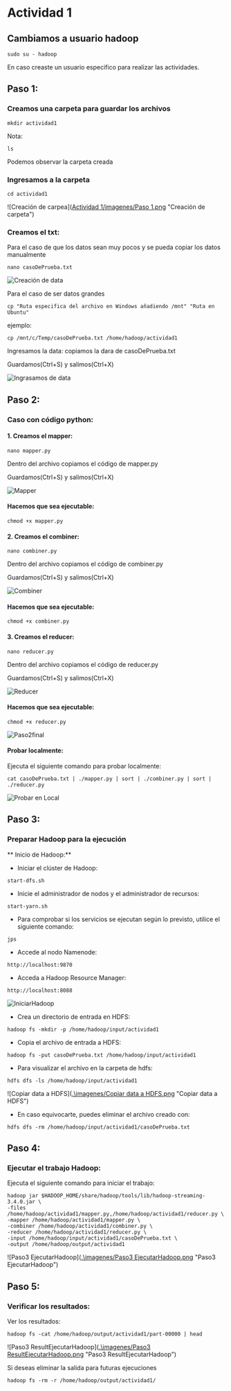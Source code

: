 # Actividad 1

## Cambiamos a usuario hadoop
```
sudo su - hadoop
```
En caso creaste un usuario especifico para realizar las actividades.

## Paso 1:

### Creamos una carpeta para guardar los archivos
```
mkdir actividad1
```

Nota: 
```
ls
```
Podemos observar la carpeta creada

### Ingresamos a la carpeta
```
cd actividad1
```

![Creación de carpea]([Actividad 1/imagenes/Paso 1.png](https://github.com/AlexPrietoRomani/Hadoop-MappReduce-Linux/blob/325a9697c861321b23faa64fb6e2e494580048c0/Actividad%201/imagenes/Paso%201.png) "Creación de carpeta")

### Creamos el txt:

Para el caso de que los datos sean muy pocos y se pueda copiar los datos manualmente
```
nano casoDePrueba.txt
```
![Creación de data]([.\imagenes/Paso2-creardata.png](https://github.com/AlexPrietoRomani/Hadoop-MappReduce-Linux/blob/325a9697c861321b23faa64fb6e2e494580048c0/Actividad%201/imagenes/Paso2-creardata.png) "Creación de casoDePrueba.txt")

Para el caso de ser datos grandes
```
cp "Ruta especifica del archivo en Windows añadiendo /mnt" "Ruta en Ubuntu"
```
ejemplo:
```
cp /mnt/c/Temp/casoDePrueba.txt /home/hadoop/actividad1
```
Ingresamos la data: copiamos la dara de casoDePrueba.txt

Guardamos(Ctrl+S) y salimos(Ctrl+X)

![Ingrasamos de data]([.\imagenes/Paso2-data.png](https://github.com/AlexPrietoRomani/Hadoop-MappReduce-Linux/blob/325a9697c861321b23faa64fb6e2e494580048c0/Actividad%201/imagenes/Paso2-data.png) "Ingresamos data en casoDePrueba.txt")

## Paso 2:
### Caso con código python:
#### 1. Creamos el mapper:
```
nano mapper.py
```

Dentro del archivo copiamos el código de mapper.py

Guardamos(Ctrl+S) y salimos(Ctrl+X)

![Mapper]([.\imagenes/CrearMapper.png](https://github.com/AlexPrietoRomani/Hadoop-MappReduce-Linux/blob/325a9697c861321b23faa64fb6e2e494580048c0/Actividad%201/imagenes/CrearMapper.png) "Mapper.py")

#### Hacemos que sea ejecutable:
```
chmod +x mapper.py
```

#### 2. Creamos el combiner:
```
nano combiner.py
```

Dentro del archivo copiamos el código de combiner.py

Guardamos(Ctrl+S) y salimos(Ctrl+X)

![Combiner]([.\imagenes/CrearCombiner.png](https://github.com/AlexPrietoRomani/Hadoop-MappReduce-Linux/blob/325a9697c861321b23faa64fb6e2e494580048c0/Actividad%201/imagenes/CrearCombiner.png) "Combiner.py")

#### Hacemos que sea ejecutable:
```
chmod +x combiner.py
```

#### 3. Creamos el reducer:
```
nano reducer.py
```

Dentro del archivo copiamos el código de reducer.py

Guardamos(Ctrl+S) y salimos(Ctrl+X)

![Reducer]([.\imagenes/CrearReducer.png](https://github.com/AlexPrietoRomani/Hadoop-MappReduce-Linux/blob/325a9697c861321b23faa64fb6e2e494580048c0/Actividad%201/imagenes/CrearReducer.png) "Reducer.py")

#### Hacemos que sea ejecutable:
```
chmod +x reducer.py
```
![Paso2final]([.\imagenes/Paso2final.png](https://github.com/AlexPrietoRomani/Hadoop-MappReduce-Linux/blob/325a9697c861321b23faa64fb6e2e494580048c0/Actividad%201/imagenes/Paso2final.png) "Paso2final")

#### Probar localmente:

Ejecuta el siguiente comando para probar localmente:
```
cat casoDePrueba.txt | ./mapper.py | sort | ./combiner.py | sort | ./reducer.py
```

![Probar en Local]([.\imagenes/Probarejecución.png](https://github.com/AlexPrietoRomani/Hadoop-MappReduce-Linux/blob/325a9697c861321b23faa64fb6e2e494580048c0/Actividad%201/imagenes/Probarejecuci%C3%B3n.png) "Probarejecución")

## Paso 3:

### Preparar Hadoop para la ejecución

** Inicio de Hadoop:**
- Iniciar el clúster de Hadoop:
```
start-dfs.sh
```

- Inicie el administrador de nodos y el administrador de recursos:
```
start-yarn.sh
```

- Para comprobar si los servicios se ejecutan según lo previsto, utilice el siguiente comando:
```
jps
```

- Accede al nodo Namenode:
```
http://localhost:9870
```

- Acceda a Hadoop Resource Manager:
```
http://localhost:8088
```

![IniciarHadoop]([.\imagenes/IniciarHadoop.png](https://github.com/AlexPrietoRomani/Hadoop-MappReduce-Linux/blob/325a9697c861321b23faa64fb6e2e494580048c0/Actividad%201/imagenes/IniciarHadoop.png) "IniciarHadoop")

- Crea un directorio de entrada en HDFS:
```
hadoop fs -mkdir -p /home/hadoop/input/actividad1
```

- Copia el archivo de entrada a HDFS:
```
hadoop fs -put casoDePrueba.txt /home/hadoop/input/actividad1
```

- Para visualizar el archivo en la carpeta de hdfs:
```
hdfs dfs -ls /home/hadoop/input/actividad1
```

![Copiar data a HDFS]([.\imagenes/Copiar data a HDFS.png](https://github.com/AlexPrietoRomani/Hadoop-MappReduce-Linux/blob/325a9697c861321b23faa64fb6e2e494580048c0/Actividad%201/imagenes/Copiar%20data%20a%20HDFS.png) "Copiar data a HDFS")

- En caso equivocarte, puedes eliminar el archivo creado con:
```
hdfs dfs -rm /home/hadoop/input/actividad1/casoDePrueba.txt
```

## Paso 4:

### Ejecutar el trabajo Hadoop:

Ejecuta el siguiente comando para iniciar el trabajo:
```
hadoop jar $HADOOP_HOME/share/hadoop/tools/lib/hadoop-streaming-3.4.0.jar \
-files /home/hadoop/actividad1/mapper.py,/home/hadoop/actividad1/reducer.py \
-mapper /home/hadoop/actividad1/mapper.py \
-combiner /home/hadoop/actividad1/combiner.py \
-reducer /home/hadoop/actividad1/reducer.py \
-input /home/hadoop/input/actividad1/casoDePrueba.txt \
-output /home/hadoop/output/actividad1
```

![Paso3 EjecutarHadoop]([.\imagenes/Paso3 EjecutarHadoop.png](https://github.com/AlexPrietoRomani/Hadoop-MappReduce-Linux/blob/325a9697c861321b23faa64fb6e2e494580048c0/Actividad%201/imagenes/Paso3%20EjecutarHadoop.png) "Paso3 EjecutarHadoop")

## Paso 5:
### Verificar los resultados:

Ver los resultados:
```
hadoop fs -cat /home/hadoop/output/actividad1/part-00000 | head
```

![Paso3 ResultEjecutarHadoop]([.\imagenes/Paso3 ResultEjecutarHadoop.png](https://github.com/AlexPrietoRomani/Hadoop-MappReduce-Linux/blob/325a9697c861321b23faa64fb6e2e494580048c0/Actividad%201/imagenes/Paso3%20ResultEjecutarHadoop.png) "Paso3 ResultEjecutarHadoop")

Si deseas eliminar la salida para futuras ejecuciones
```
hadoop fs -rm -r /home/hadoop/output/actividad1/
```
